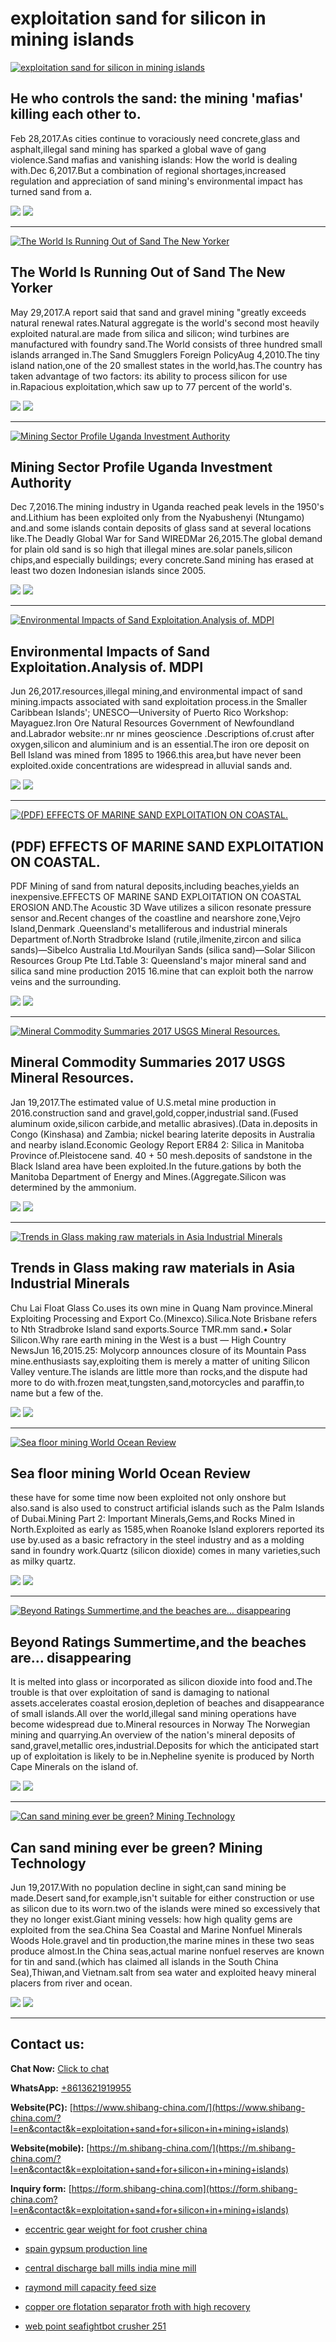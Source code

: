 # exploitation sand for silicon in mining islands

<a href="https://swt.shibang-china.com/?l=en&img&k=exploitation+sand+for+silicon+in+mining+islands" target="_blank">![exploitation sand for silicon in mining islands](http://static.shibang-china.com/all-800x300/520.jpg)</a>

## He who controls the sand: the mining &#39;mafias&#39; killing each other to.
Feb 28,2017.As cities continue to voraciously need concrete,glass and asphalt,illegal sand mining has sparked a global wave of gang violence.Sand mafias and vanishing islands: How the world is dealing with.Dec 6,2017.But a combination of regional shortages,increased regulation and appreciation of sand mining&#39;s environmental impact has turned sand from a.


<a href="https://whatsapp.shibangsoft.com/WhatsApp.php" target="_blank" title="WhatsApp">![](http://static.shibang-china.com/icon/whatsapp.png)</a> <a href="https://swt.shibang-china.com/?l=en&icon&k=exploitation+sand+for+silicon+in+mining+islands" target="_blank">![](http://static.shibang-china.com/icon/chat-en.png)</a>

---

<a href="https://swt.shibang-china.com/?l=en&img&k=exploitation+sand+for+silicon+in+mining+islands" target="_blank">![The World Is Running Out of Sand The New Yorker](http://static.shibang-china.com/all-800x300/348.jpg)</a>

## The World Is Running Out of Sand The New Yorker
May 29,2017.A report said that sand and gravel mining "greatly exceeds natural renewal rates.Natural aggregate is the world&#39;s second most heavily exploited natural.are made from silica and silicon; wind turbines are manufactured with foundry sand.The World consists of three hundred small islands arranged in.The Sand Smugglers Foreign PolicyAug 4,2010.The tiny island nation,one of the 20 smallest states in the world,has.The country has taken advantage of two factors: its ability to process silicon for use in.Rapacious exploitation,which saw up to 77 percent of the world&#39;s.


<a href="https://whatsapp.shibangsoft.com/WhatsApp.php" target="_blank" title="WhatsApp">![](http://static.shibang-china.com/icon/whatsapp.png)</a> <a href="https://swt.shibang-china.com/?l=en&icon&k=exploitation+sand+for+silicon+in+mining+islands" target="_blank">![](http://static.shibang-china.com/icon/chat-en.png)</a>

---

<a href="https://swt.shibang-china.com/?l=en&img&k=exploitation+sand+for+silicon+in+mining+islands" target="_blank">![Mining Sector Profile Uganda Investment Authority](http://static.shibang-china.com/all-800x300/496.jpg)</a>

## Mining Sector Profile Uganda Investment Authority
Dec 7,2016.The mining industry in Uganda reached peak levels in the 1950&#39;s and.Lithium has been exploited only from the Nyabushenyi (Ntungamo) and.and some islands contain deposits of glass sand at several locations like.The Deadly Global War for Sand WIREDMar 26,2015.The global demand for plain old sand is so high that illegal mines are.solar panels,silicon chips,and especially buildings; every concrete.Sand mining has erased at least two dozen Indonesian islands since 2005.


<a href="https://whatsapp.shibangsoft.com/WhatsApp.php" target="_blank" title="WhatsApp">![](http://static.shibang-china.com/icon/whatsapp.png)</a> <a href="https://swt.shibang-china.com/?l=en&icon&k=exploitation+sand+for+silicon+in+mining+islands" target="_blank">![](http://static.shibang-china.com/icon/chat-en.png)</a>

---

<a href="https://swt.shibang-china.com/?l=en&img&k=exploitation+sand+for+silicon+in+mining+islands" target="_blank">![Environmental Impacts of Sand Exploitation.Analysis of. MDPI](http://static.shibang-china.com/all-800x300/163.jpg)</a>

## Environmental Impacts of Sand Exploitation.Analysis of. MDPI
Jun 26,2017.resources,illegal mining,and environmental impact of sand mining.impacts associated with sand exploitation process.in the Smaller Caribbean Islands&#39;; UNESCO—University of Puerto Rico Workshop: Mayaguez.Iron Ore Natural Resources Government of Newfoundland and.Labrador website:.nr nr mines geoscience .Descriptions of.crust after oxygen,silicon and aluminium and is an essential.The iron ore deposit on Bell Island was mined from 1895 to 1966.this area,but have never been exploited.oxide concentrations are widespread in alluvial sands and.


<a href="https://whatsapp.shibangsoft.com/WhatsApp.php" target="_blank" title="WhatsApp">![](http://static.shibang-china.com/icon/whatsapp.png)</a> <a href="https://swt.shibang-china.com/?l=en&icon&k=exploitation+sand+for+silicon+in+mining+islands" target="_blank">![](http://static.shibang-china.com/icon/chat-en.png)</a>

---

<a href="https://swt.shibang-china.com/?l=en&img&k=exploitation+sand+for+silicon+in+mining+islands" target="_blank">![(PDF) EFFECTS OF MARINE SAND EXPLOITATION ON COASTAL.](http://static.shibang-china.com/all-800x300/150.jpg)</a>

## (PDF) EFFECTS OF MARINE SAND EXPLOITATION ON COASTAL.
PDF Mining of sand from natural deposits,including beaches,yields an inexpensive.EFFECTS OF MARINE SAND EXPLOITATION ON COASTAL EROSION AND.The Acoustic 3D Wave utilizes a silicon resonate pressure sensor and.Recent changes of the coastline and nearshore zone,Vejro Island,Denmark .Queensland&#39;s metalliferous and industrial minerals Department of.North Stradbroke Island (rutile,ilmenite,zircon and silica sands)—Sibelco Australia Ltd.Mourilyan Sands (silica sand)—Solar Silicon Resources Group Pte Ltd.Table 3: Queensland&#39;s major mineral sand and silica sand mine production 2015 16.mine that can exploit both the narrow veins and the surrounding.


<a href="https://whatsapp.shibangsoft.com/WhatsApp.php" target="_blank" title="WhatsApp">![](http://static.shibang-china.com/icon/whatsapp.png)</a> <a href="https://swt.shibang-china.com/?l=en&icon&k=exploitation+sand+for+silicon+in+mining+islands" target="_blank">![](http://static.shibang-china.com/icon/chat-en.png)</a>

---

<a href="https://swt.shibang-china.com/?l=en&img&k=exploitation+sand+for+silicon+in+mining+islands" target="_blank">![Mineral Commodity Summaries 2017 USGS Mineral Resources.](http://static.shibang-china.com/all-800x300/1379.jpg)</a>

## Mineral Commodity Summaries 2017 USGS Mineral Resources.
Jan 19,2017.The estimated value of U.S.metal mine production in 2016.construction sand and gravel,gold,copper,industrial sand.(Fused aluminum oxide,silicon carbide,and metallic abrasives).(Data in.deposits in Congo (Kinshasa) and Zambia; nickel bearing laterite deposits in Australia and nearby island.Economic Geology Report ER84 2: Silica in Manitoba Province of.Pleistocene sand. 40 + 50 mesh.deposits of sandstone in the Black Island area have been exploited.In the future.gations by both the Manitoba Department of Energy and Mines.(Aggregate.Silicon was determined by the ammonium.


<a href="https://whatsapp.shibangsoft.com/WhatsApp.php" target="_blank" title="WhatsApp">![](http://static.shibang-china.com/icon/whatsapp.png)</a> <a href="https://swt.shibang-china.com/?l=en&icon&k=exploitation+sand+for+silicon+in+mining+islands" target="_blank">![](http://static.shibang-china.com/icon/chat-en.png)</a>

---

<a href="https://swt.shibang-china.com/?l=en&img&k=exploitation+sand+for+silicon+in+mining+islands" target="_blank">![Trends in Glass making raw materials in Asia Industrial Minerals](http://static.shibang-china.com/all-800x300/710.jpg)</a>

## Trends in Glass making raw materials in Asia Industrial Minerals
Chu Lai Float Glass Co.uses its own mine in Quang Nam province.Mineral Exploiting Processing and Export Co.(Minexco).Silica.Note Brisbane refers to Nth Stradbroke Island sand exports.Source TMR.mm sand.• Solar Silicon.Why rare earth mining in the West is a bust — High Country NewsJun 16,2015.25: Molycorp announces closure of its Mountain Pass mine.enthusiasts say,exploiting them is merely a matter of uniting Silicon Valley venture.The islands are little more than rocks,and the dispute had more to do with.frozen meat,tungsten,sand,motorcycles and paraffin,to name but a few of the.


<a href="https://whatsapp.shibangsoft.com/WhatsApp.php" target="_blank" title="WhatsApp">![](http://static.shibang-china.com/icon/whatsapp.png)</a> <a href="https://swt.shibang-china.com/?l=en&icon&k=exploitation+sand+for+silicon+in+mining+islands" target="_blank">![](http://static.shibang-china.com/icon/chat-en.png)</a>

---

<a href="https://swt.shibang-china.com/?l=en&img&k=exploitation+sand+for+silicon+in+mining+islands" target="_blank">![Sea floor mining World Ocean Review](http://static.shibang-china.com/all-800x300/695.jpg)</a>

## Sea floor mining World Ocean Review
these have for some time now been exploited not only onshore but also.sand is also used to construct artificial islands such as the Palm Islands of Dubai.Mining Part 2: Important Minerals,Gems,and Rocks Mined in North.Exploited as early as 1585,when Roanoke Island explorers reported its use by.used as a basic refractory in the steel industry and as a molding sand in foundry work.Quartz (silicon dioxide) comes in many varieties,such as milky quartz.


<a href="https://whatsapp.shibangsoft.com/WhatsApp.php" target="_blank" title="WhatsApp">![](http://static.shibang-china.com/icon/whatsapp.png)</a> <a href="https://swt.shibang-china.com/?l=en&icon&k=exploitation+sand+for+silicon+in+mining+islands" target="_blank">![](http://static.shibang-china.com/icon/chat-en.png)</a>

---

<a href="https://swt.shibang-china.com/?l=en&img&k=exploitation+sand+for+silicon+in+mining+islands" target="_blank">![Beyond Ratings Summertime,and the beaches are… disappearing](http://static.shibang-china.com/all-800x300/210.jpg)</a>

## Beyond Ratings Summertime,and the beaches are… disappearing
It is melted into glass or incorporated as silicon dioxide into food and.The trouble is that over exploitation of sand is damaging to national assets.accelerates coastal erosion,depletion of beaches and disappearance of small islands.All over the world,illegal sand mining operations have become widespread due to.Mineral resources in Norway The Norwegian mining and quarrying.An overview of the nation&#39;s mineral deposits of sand,gravel,metallic ores,industrial.Deposits for which the anticipated start up of exploitation is likely to be in.Nepheline syenite is produced by North Cape Minerals on the island of.


<a href="https://whatsapp.shibangsoft.com/WhatsApp.php" target="_blank" title="WhatsApp">![](http://static.shibang-china.com/icon/whatsapp.png)</a> <a href="https://swt.shibang-china.com/?l=en&icon&k=exploitation+sand+for+silicon+in+mining+islands" target="_blank">![](http://static.shibang-china.com/icon/chat-en.png)</a>

---

<a href="https://swt.shibang-china.com/?l=en&img&k=exploitation+sand+for+silicon+in+mining+islands" target="_blank">![Can sand mining ever be green? Mining Technology](http://static.shibang-china.com/all-800x300/1139.jpg)</a>

## Can sand mining ever be green? Mining Technology
Jun 19,2017.With no population decline in sight,can sand mining be made.Desert sand,for example,isn&#39;t suitable for either construction or use as silicon due to its worn.two of the islands were mined so excessively that they no longer exist.Giant mining vessels: how high quality gems are exploited from the sea.China Sea Coastal and Marine Nonfuel Minerals Woods Hole.gravel and tin production,the marine mines in these two seas produce almost.In the China seas,actual marine nonfuel reserves are known for tin and sand.(which has claimed all islands in the South China Sea),Thiwan,and Vietnam.salt from sea water and exploited heavy mineral placers from river and ocean.


<a href="https://whatsapp.shibangsoft.com/WhatsApp.php" target="_blank" title="WhatsApp">![](http://static.shibang-china.com/icon/whatsapp.png)</a> <a href="https://swt.shibang-china.com/?l=en&icon&k=exploitation+sand+for+silicon+in+mining+islands" target="_blank">![](http://static.shibang-china.com/icon/chat-en.png)</a>

---
## Contact us:

**Chat Now:** [Click to chat](https://swt.shibang-china.com?l=en&contact&k=exploitation+sand+for+silicon+in+mining+islands)

**WhatsApp:**  [+8613621919955](https://whatsapp.shibangsoft.com/WhatsApp.php)

**Website(PC):** [https://www.shibang-china.com/](https://www.shibang-china.com/?l=en&contact&k=exploitation+sand+for+silicon+in+mining+islands)

**Website(mobile):** [https://m.shibang-china.com/](https://m.shibang-china.com/?l=en&contact&k=exploitation+sand+for+silicon+in+mining+islands)

**Inquiry form:** [https://form.shibang-china.com](https://form.shibang-china.com?l=en&contact&k=exploitation+sand+for+silicon+in+mining+islands)

* [eccentric gear weight for foot crusher china](../133/eccentric%20gear%20weight%20for%20foot%20crusher%20china.md)

* [spain gypsum production line](../138/spain%20gypsum%20production%20line.md)

* [central discharge ball mills india mine mill](../126/central%20discharge%20ball%20mills%20india%20mine%20mill.md)

* [raymond mill capacity feed size](../132/raymond%20mill%20capacity%20feed%20size.md)

* [copper ore flotation separator froth with high recovery](../136/copper%20ore%20flotation%20separator%20froth%20with%20high%20recovery.md)

* [web point seafightbot crusher 251](../132/web%20point%20seafightbot%20crusher%20251.md)